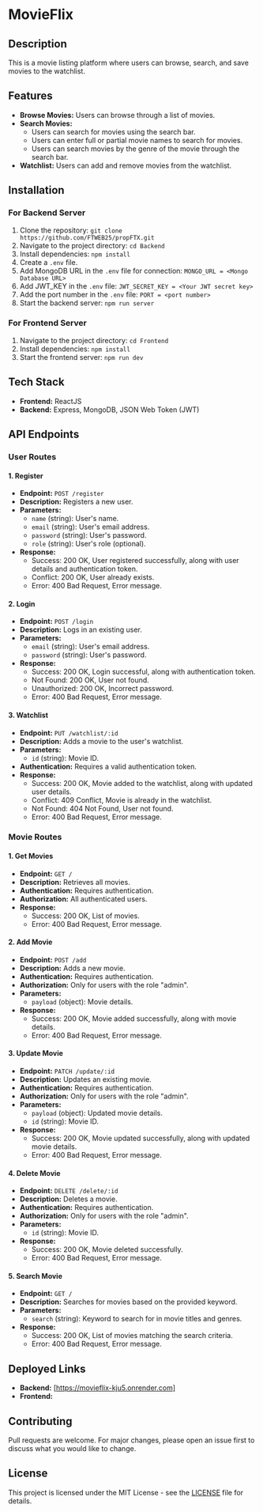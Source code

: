 # MovieFlix

## Description
This is a movie listing platform where users can browse, search, and save movies to the watchlist.

## Features
- **Browse Movies:** Users can browse through a list of movies.
- **Search Movies:**
  - Users can search for movies using the search bar.
  - Users can enter full or partial movie names to search for movies.
  - Users can search movies by the genre of the movie through the search bar.
- **Watchlist:** Users can add and remove movies from the watchlist.

## Installation

### For Backend Server
1. Clone the repository: `git clone https://github.com/FTWEB25/propFTX.git`
2. Navigate to the project directory: `cd Backend`
3. Install dependencies: `npm install`
4. Create a `.env` file.
5. Add MongoDB URL in the `.env` file for connection: `MONGO_URL = <Mongo Database URL>`
6. Add JWT_KEY in the `.env` file: `JWT_SECRET_KEY = <Your JWT secret key>`
7. Add the port number in the `.env` file: `PORT = <port number>`
8. Start the backend server: `npm run server`

### For Frontend Server
1. Navigate to the project directory: `cd Frontend`
2. Install dependencies: `npm install`
3. Start the frontend server: `npm run dev`

## Tech Stack
- **Frontend:** ReactJS 
- **Backend:** Express, MongoDB, JSON Web Token (JWT)


## API Endpoints

### User Routes

#### 1. Register
- **Endpoint:** `POST /register`
- **Description:** Registers a new user.
- **Parameters:**
  - `name` (string): User's name.
  - `email` (string): User's email address.
  - `password` (string): User's password.
  - `role` (string): User's role (optional).
- **Response:**
  - Success: 200 OK, User registered successfully, along with user details and authentication token.
  - Conflict: 200 OK, User already exists.
  - Error: 400 Bad Request, Error message.

#### 2. Login
- **Endpoint:** `POST /login`
- **Description:** Logs in an existing user.
- **Parameters:**
  - `email` (string): User's email address.
  - `password` (string): User's password.
- **Response:**
  - Success: 200 OK, Login successful, along with authentication token.
  - Not Found: 200 OK, User not found.
  - Unauthorized: 200 OK, Incorrect password.
  - Error: 400 Bad Request, Error message.

#### 3. Watchlist
- **Endpoint:** `PUT /watchlist/:id`
- **Description:** Adds a movie to the user's watchlist.
- **Parameters:**
  - `id` (string): Movie ID.
- **Authentication:** Requires a valid authentication token.
- **Response:**
  - Success: 200 OK, Movie added to the watchlist, along with updated user details.
  - Conflict: 409 Conflict, Movie is already in the watchlist.
  - Not Found: 404 Not Found, User not found.
  - Error: 400 Bad Request, Error message.


### Movie Routes

#### 1. Get Movies
- **Endpoint:** `GET /`
- **Description:** Retrieves all movies.
- **Authentication:** Requires authentication.
- **Authorization:** All authenticated users.
- **Response:**
  - Success: 200 OK, List of movies.
  - Error: 400 Bad Request, Error message.

#### 2. Add Movie
- **Endpoint:** `POST /add`
- **Description:** Adds a new movie.
- **Authentication:** Requires authentication.
- **Authorization:** Only for users with the role "admin".
- **Parameters:**
  - `payload` (object): Movie details.
- **Response:**
  - Success: 200 OK, Movie added successfully, along with movie details.
  - Error: 400 Bad Request, Error message.

#### 3. Update Movie
- **Endpoint:** `PATCH /update/:id`
- **Description:** Updates an existing movie.
- **Authentication:** Requires authentication.
- **Authorization:** Only for users with the role "admin".
- **Parameters:**
  - `payload` (object): Updated movie details.
  - `id` (string): Movie ID.
- **Response:**
  - Success: 200 OK, Movie updated successfully, along with updated movie details.
  - Error: 400 Bad Request, Error message.

#### 4. Delete Movie
- **Endpoint:** `DELETE /delete/:id`
- **Description:** Deletes a movie.
- **Authentication:** Requires authentication.
- **Authorization:** Only for users with the role "admin".
- **Parameters:**
  - `id` (string): Movie ID.
- **Response:**
  - Success: 200 OK, Movie deleted successfully.
  - Error: 400 Bad Request, Error message.

#### 5. Search Movie
- **Endpoint:** `GET /`
- **Description:** Searches for movies based on the provided keyword.
- **Parameters:**
  - `search` (string): Keyword to search for in movie titles and genres.
- **Response:**
  - Success: 200 OK, List of movies matching the search criteria.
  - Error: 400 Bad Request, Error message.

## Deployed Links

- **Backend:** [https://movieflix-kju5.onrender.com]
- **Frontend:** 

## Contributing
Pull requests are welcome. For major changes, please open an issue first to discuss what you would like to change.

## License
This project is licensed under the MIT License - see the [LICENSE](LICENSE) file for details.